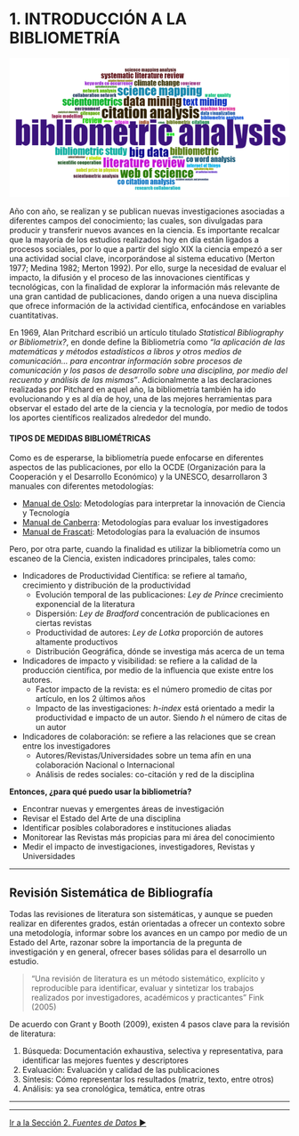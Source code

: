 # 1. INTRODUCCIÓN A LA BIBLIOMETRÍA

<p align="center">
  <img height="250" src="/images/wordcloud_bx.PNG">
</p>

Año con año, se realizan y se publican nuevas investigaciones asociadas a diferentes campos del conocimiento; las cuales, son divulgadas para producir y transferir nuevos avances en la ciencia. Es importante recalcar que la mayoría de los estudios realizados hoy en día están ligados a procesos sociales, por lo que a partir del siglo XIX la ciencia empezó a ser una actividad social clave, incorporándose al sistema educativo (Merton 1977; Medina 1982; Merton 1992).
Por ello, surge la necesidad de evaluar el impacto, la difusión y el proceso de las innovaciones científicas y tecnológicas, con la finalidad de explorar la información más relevante de una gran cantidad de publicaciones, dando origen a una nueva disciplina que ofrece información de la actividad científica, enfocándose en variables cuantitativas.

En 1969, Alan Pritchard escribió un artículo titulado *Statistical Bibliography or Bibliometrix?*, en donde define la Bibliometría como *“la aplicación de las matemáticas y métodos estadísticos a libros y otros medios de comunicación… para encontrar información sobre procesos de comunicación y los pasos de desarrollo sobre una disciplina, por medio del recuento y análisis de las mismas”*. Adicionalmente a las declaraciones realizadas por Pitchard en aquel año, la bibliometría también ha ido evolucionando y es al día de hoy, una de las mejores herramientas para observar el estado del arte de la ciencia y la tecnología, por medio de todos los aportes científicos realizados alrededor del mundo.

#### TIPOS DE MEDIDAS BIBLIOMÉTRICAS
Como es de esperarse, la bibliometría puede enfocarse en diferentes aspectos de las publicaciones, por ello la OCDE (Organización para la Cooperación y el Desarrollo Económico) y la UNESCO, desarrollaron 3 manuales con diferentes metodologías:
* [Manual de Oslo](http://www.oecd.org/science/inno/2367614.pdf): Metodologías para interpretar la innovación de Ciencia y Tecnología
* [Manual de Canberra](https://www.conicyt.cl/wp-content/uploads/2014/07/Manual-de-Canberra.pdf): Metodologías para evaluar los investigadores
* [Manual de Frascati](https://www.oecd.org/sti/inno/Frascati-1981.pdf): Metodologías para la evaluación de insumos

Pero, por otra parte, cuando la finalidad es utilizar la bibliometría como un escaneo de la Ciencia, existen indicadores principales, tales como:
* Indicadores de Productividad Científica: se refiere al tamaño, crecimiento y distribución de la productividad
  - Evolución temporal de las publicaciones: *Ley de Prince* crecimiento exponencial de la literatura
  - Dispersión: *Ley de Bradford* concentración de publicaciones en ciertas revistas
  - Productividad de autores: *Ley de Lotka* proporción de autores altamente productivos
  - Distribución Geográfica, dónde se investiga más acerca de un tema
* Indicadores de impacto y visibilidad: se refiere a la calidad de la producción científica, por medio de la influencia que existe entre los autores.
  - Factor impacto de la revista: es el número promedio de citas por artículo, en los 2 últimos años
  - Impacto de las investigaciones: *h-index* está orientado a medir la productividad e impacto de un autor. Siendo *h* el número de citas de un autor
* Indicadores de colaboración: se refiere a las relaciones que se crean entre los investigadores
  - Autores/Revistas/Universidades sobre un tema afín en una colaboración Nacional o Internacional
  - Análisis de redes sociales: co-citación y red de la disciplina

**Entonces, ¿para qué puedo usar la bibliometría?**
* Encontrar nuevas y emergentes áreas de investigación
* Revisar el Estado del Arte de una disciplina
* Identificar posibles colaboradores e instituciones aliadas
* Monitorear las Revistas más propicias para mi área del conocimiento
* Medir el impacto de investigaciones, investigadores, Revistas y Universidades
-----------------------------------------------
 

## Revisión Sistemática de Bibliografía
Todas las revisiones de literatura son sistemáticas, y aunque se pueden realizar en diferentes grados, están orientadas a ofrecer un contexto sobre una metodología, informar sobre los avances en un campo por medio de un Estado del Arte, razonar sobre la importancia de la pregunta de investigación y en general, ofrecer bases sólidas para el desarrollo un estudio.
> “Una revisión de literatura es un método sistemático, explícito y reproducible para identificar,
evaluar y sintetizar los trabajos realizados por investigadores, académicos y practicantes”
Fink (2005)

De acuerdo con Grant y Booth (2009), existen 4 pasos clave para la revisión de literatura:
1.	Búsqueda: Documentación exhaustiva, selectiva y representativa, para identificar las mejores fuentes y descriptores
2.	Evaluación: Evaluación y calidad de las publicaciones
3.	Síntesis: Cómo representar los resultados (matriz, texto, entre otros)
4.	Análisis: ya sea cronológica, temática, entre otras

_____________
_____________

[Ir a la Sección 2. *Fuentes de Datos* :arrow_forward:](https://github.com/paozuluaga/Bibliometrix_Course/blob/master/2.%20Fuentes%20de%20Datos.md)

